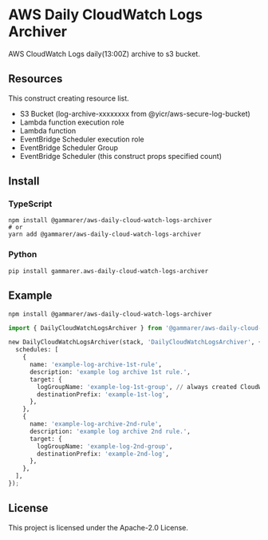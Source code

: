 # AWS Daily CloudWatch Logs Archiver

AWS CloudWatch Logs daily(13:00Z) archive to s3 bucket.

## Resources

This construct creating resource list.

* S3 Bucket (log-archive-xxxxxxxx from @yicr/aws-secure-log-bucket)
* Lambda function execution role
* Lambda function
* EventBridge Scheduler execution role
* EventBridge Scheduler Group
* EventBridge Scheduler (this construct props specified count)

## Install

### TypeScript

```shell
npm install @gammarer/aws-daily-cloud-watch-logs-archiver
# or
yarn add @gammarer/aws-daily-cloud-watch-logs-archiver
```

### Python

```shell
pip install gammarer.aws-daily-cloud-watch-logs-archiver
```

## Example

```shell
npm install @gammarer/aws-daily-cloud-watch-logs-archiver
```

```python
import { DailyCloudWatchLogsArchiver } from '@gammarer/aws-daily-cloud-watch-logs-archiver';

new DailyCloudWatchLogsArchiver(stack, 'DailyCloudWatchLogsArchiver', {
  schedules: [
    {
      name: 'example-log-archive-1st-rule',
      description: 'example log archive 1st rule.',
      target: {
        logGroupName: 'example-log-1st-group', // always created CloudWatch Log group
        destinationPrefix: 'example-1st-log',
      },
    },
    {
      name: 'example-log-archive-2nd-rule',
      description: 'example log archive 2nd rule.',
      target: {
        logGroupName: 'example-log-2nd-group',
        destinationPrefix: 'example-2nd-log',
      },
    },
  ],
});
```

## License

This project is licensed under the Apache-2.0 License.
